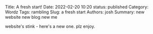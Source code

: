 Title: A fresh start!
Date: 2022-02-20 10:20
status: published
Category: Wordz
Tags: rambling
Slug: a fresh start
Authors: josh
Summary: new website new blog new me

website's stink - here's a new one. plz enjoy.
